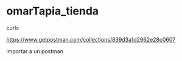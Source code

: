 # omarTapia_tienda

curls

https://www.getpostman.com/collections/839d3a1d2962e28c0607 

importar a un postman
